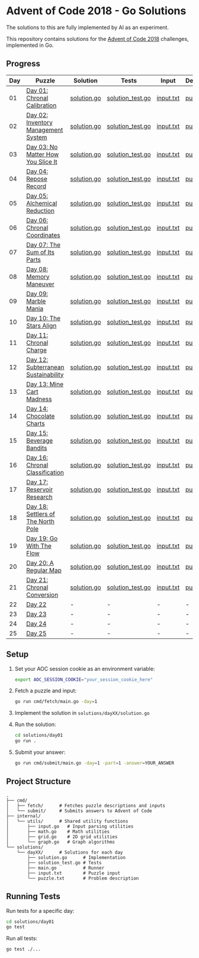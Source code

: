 # Advent of Code 2018 - Go Solutions

The solutions to this are fully implemented by AI as an experiment.

This repository contains solutions for the [Advent of Code 2018](https://adventofcode.com/2018) challenges, implemented in Go.

## Progress

| Day | Puzzle | Solution | Tests | Input | Description |
|-----|--------|----------|-------|-------|-------------|
| 01  | [Day 01: Chronal Calibration](https://adventofcode.com/2018/day/1) | [solution.go](solutions/day01/solution.go) | [solution_test.go](solutions/day01/solution_test.go) | [input.txt](solutions/day01/input.txt) | [puzzle.txt](solutions/day01/puzzle.txt) |
| 02  | [Day 02: Inventory Management System](https://adventofcode.com/2018/day/2) | [solution.go](solutions/day02/solution.go) | [solution_test.go](solutions/day02/solution_test.go) | [input.txt](solutions/day02/input.txt) | [puzzle.txt](solutions/day02/puzzle.txt) |
| 03  | [Day 03: No Matter How You Slice It](https://adventofcode.com/2018/day/3) | [solution.go](solutions/day03/solution.go) | [solution_test.go](solutions/day03/solution_test.go) | [input.txt](solutions/day03/input.txt) | [puzzle.txt](solutions/day03/puzzle.txt) |
| 04  | [Day 04: Repose Record](https://adventofcode.com/2018/day/4) | [solution.go](solutions/day04/solution.go) | [solution_test.go](solutions/day04/solution_test.go) | [input.txt](solutions/day04/input.txt) | [puzzle.txt](solutions/day04/puzzle.txt) |
| 05  | [Day 05: Alchemical Reduction](https://adventofcode.com/2018/day/5) | [solution.go](solutions/day05/solution.go) | [solution_test.go](solutions/day05/solution_test.go) | [input.txt](solutions/day05/input.txt) | [puzzle.txt](solutions/day05/puzzle.txt) |
| 06  | [Day 06: Chronal Coordinates](https://adventofcode.com/2018/day/6) | [solution.go](solutions/day06/solution.go) | [solution_test.go](solutions/day06/solution_test.go) | [input.txt](solutions/day06/input.txt) | [puzzle.txt](solutions/day06/puzzle.txt) |
| 07  | [Day 07: The Sum of Its Parts](https://adventofcode.com/2018/day/7) | [solution.go](solutions/day07/solution.go) | [solution_test.go](solutions/day07/solution_test.go) | [input.txt](solutions/day07/input.txt) | [puzzle.txt](solutions/day07/puzzle.txt) |
| 08  | [Day 08: Memory Maneuver](https://adventofcode.com/2018/day/8) | [solution.go](solutions/day08/solution.go) | [solution_test.go](solutions/day08/solution_test.go) | [input.txt](solutions/day08/input.txt) | [puzzle.txt](solutions/day08/puzzle.txt) |
| 09  | [Day 09: Marble Mania](https://adventofcode.com/2018/day/9) | [solution.go](solutions/day09/solution.go) | [solution_test.go](solutions/day09/solution_test.go) | [input.txt](solutions/day09/input.txt) | [puzzle.txt](solutions/day09/puzzle.txt) |
| 10  | [Day 10: The Stars Align](https://adventofcode.com/2018/day/10) | [solution.go](solutions/day10/solution.go) | [solution_test.go](solutions/day10/solution_test.go) | [input.txt](solutions/day10/input.txt) | [puzzle.txt](solutions/day10/puzzle.txt) |
| 11  | [Day 11: Chronal Charge](https://adventofcode.com/2018/day/11) | [solution.go](solutions/day11/solution.go) | [solution_test.go](solutions/day11/solution_test.go) | [input.txt](solutions/day11/input.txt) | [puzzle.txt](solutions/day11/puzzle.txt) |
| 12  | [Day 12: Subterranean Sustainability](https://adventofcode.com/2018/day/12) | [solution.go](solutions/day12/solution.go) | [solution_test.go](solutions/day12/solution_test.go) | [input.txt](solutions/day12/input.txt) | [puzzle.txt](solutions/day12/puzzle.txt) |
| 13  | [Day 13: Mine Cart Madness](https://adventofcode.com/2018/day/13) | [solution.go](solutions/day13/solution.go) | [solution_test.go](solutions/day13/solution_test.go) | [input.txt](solutions/day13/input.txt) | [puzzle.txt](solutions/day13/puzzle.txt) |
| 14  | [Day 14: Chocolate Charts](https://adventofcode.com/2018/day/14) | [solution.go](solutions/day14/solution.go) | [solution_test.go](solutions/day14/solution_test.go) | [input.txt](solutions/day14/input.txt) | [puzzle.txt](solutions/day14/puzzle.txt) |
| 15  | [Day 15: Beverage Bandits](https://adventofcode.com/2018/day/15) | [solution.go](solutions/day15/solution.go) | [solution_test.go](solutions/day15/solution_test.go) | [input.txt](solutions/day15/input.txt) | [puzzle.txt](solutions/day15/puzzle.txt) |
| 16  | [Day 16: Chronal Classification](https://adventofcode.com/2018/day/16) | [solution.go](solutions/day16/solution.go) | [solution_test.go](solutions/day16/solution_test.go) | [input.txt](solutions/day16/input.txt) | [puzzle.txt](solutions/day16/puzzle.txt) |
| 17  | [Day 17: Reservoir Research](https://adventofcode.com/2018/day/17) | [solution.go](solutions/day17/solution.go) | [solution_test.go](solutions/day17/solution_test.go) | [input.txt](solutions/day17/input.txt) | [puzzle.txt](solutions/day17/puzzle.txt) |
| 18  | [Day 18: Settlers of The North Pole](https://adventofcode.com/2018/day/18) | [solution.go](solutions/day18/solution.go) | [solution_test.go](solutions/day18/solution_test.go) | [input.txt](solutions/day18/input.txt) | [puzzle.txt](solutions/day18/puzzle.txt) |
| 19  | [Day 19: Go With The Flow](https://adventofcode.com/2018/day/19) | [solution.go](solutions/day19/solution.go) | [solution_test.go](solutions/day19/solution_test.go) | [input.txt](solutions/day19/input.txt) | [puzzle.txt](solutions/day19/puzzle.txt) |
| 20  | [Day 20: A Regular Map](https://adventofcode.com/2018/day/20) | [solution.go](solutions/day20/solution.go) | [solution_test.go](solutions/day20/solution_test.go) | [input.txt](solutions/day20/input.txt) | [puzzle.txt](solutions/day20/puzzle.txt) |
| 21  | [Day 21: Chronal Conversion](https://adventofcode.com/2018/day/21) | [solution.go](solutions/day21/solution.go) | [solution_test.go](solutions/day21/solution_test.go) | [input.txt](solutions/day21/input.txt) | [puzzle.txt](solutions/day21/puzzle.txt) |
| 22  | [Day 22](https://adventofcode.com/2018/day/22) | - | - | - | - |
| 23  | [Day 23](https://adventofcode.com/2018/day/23) | - | - | - | - |
| 24  | [Day 24](https://adventofcode.com/2018/day/24) | - | - | - | - |
| 25  | [Day 25](https://adventofcode.com/2018/day/25) | - | - | - | - |

## Setup

1. Set your AOC session cookie as an environment variable:
   ```bash
   export AOC_SESSION_COOKIE="your_session_cookie_here"
   ```

2. Fetch a puzzle and input:
   ```bash
   go run cmd/fetch/main.go -day=1
   ```

3. Implement the solution in `solutions/dayXX/solution.go`

4. Run the solution:
   ```bash
   cd solutions/day01
   go run .
   ```

5. Submit your answer:
   ```bash
   go run cmd/submit/main.go -day=1 -part=1 -answer=YOUR_ANSWER
   ```

## Project Structure

```
.
├── cmd/
│   ├── fetch/      # Fetches puzzle descriptions and inputs
│   └── submit/     # Submits answers to Advent of Code
├── internal/
│   └── utils/      # Shared utility functions
│       ├── input.go   # Input parsing utilities
│       ├── math.go    # Math utilities
│       ├── grid.go    # 2D grid utilities
│       └── graph.go   # Graph algorithms
└── solutions/
    └── dayXX/      # Solutions for each day
        ├── solution.go      # Implementation
        ├── solution_test.go # Tests
        ├── main.go          # Runner
        ├── input.txt        # Puzzle input
        └── puzzle.txt       # Problem description
```

## Running Tests

Run tests for a specific day:
```bash
cd solutions/day01
go test
```

Run all tests:
```bash
go test ./...
```
